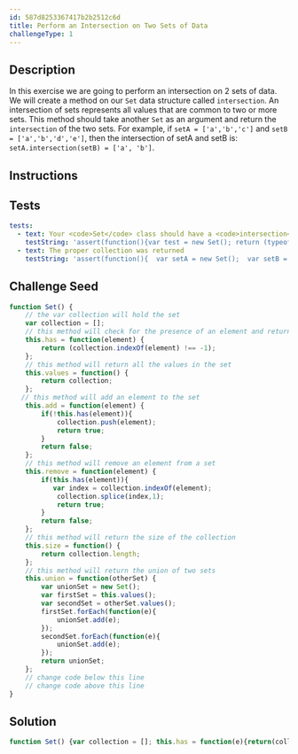 ```yaml
---
id: 587d8253367417b2b2512c6d
title: Perform an Intersection on Two Sets of Data
challengeType: 1
---
```


## Description
<section id='description'>
In this exercise we are going to perform an intersection on 2 sets of data. We will create a method on our <code>Set</code> data structure called <code>intersection</code>. An intersection of sets represents all values that are common to two or more sets. This method should take another <code>Set</code> as an argument and return the <code>intersection</code> of the two sets.
For example, if <code>setA = ['a','b','c']</code> and <code>setB = ['a','b','d','e']</code>, then the intersection of setA and setB is: <code>setA.intersection(setB) = ['a', 'b']</code>.
</section>

## Instructions
<section id='instructions'>

</section>

## Tests
<section id='tests'>

```yml
tests:
  - text: Your <code>Set</code> class should have a <code>intersection</code> method.
    testString: 'assert(function(){var test = new Set(); return (typeof test.intersection === "function")}, "Your <code>Set</code> class should have a <code>intersection</code> method.");'
  - text: The proper collection was returned
    testString: 'assert(function(){  var setA = new Set();  var setB = new Set();  setA.add("a");  setA.add("b");  setA.add("c");  setB.add("c");  setB.add("d");  var intersectionSetAB = setA.intersection(setB); return (intersectionSetAB.size() === 1 && intersectionSetAB.values()[0] === "c")}, "The proper collection was returned");'

```

</section>

## Challenge Seed
<section id='challengeSeed'>

<div id='js-seed'>

```js
function Set() {
    // the var collection will hold the set
    var collection = [];
    // this method will check for the presence of an element and return true or false
    this.has = function(element) {
        return (collection.indexOf(element) !== -1);
    };
    // this method will return all the values in the set
    this.values = function() {
        return collection;
    };
   // this method will add an element to the set
    this.add = function(element) {
        if(!this.has(element)){
            collection.push(element);
            return true;
        }
        return false;
    };
    // this method will remove an element from a set
    this.remove = function(element) {
        if(this.has(element)){
           var index = collection.indexOf(element);
            collection.splice(index,1);
            return true;
        }
        return false;
    };
    // this method will return the size of the collection
    this.size = function() {
        return collection.length;
    };
    // this method will return the union of two sets
    this.union = function(otherSet) {
        var unionSet = new Set();
        var firstSet = this.values();
        var secondSet = otherSet.values();
        firstSet.forEach(function(e){
            unionSet.add(e);
        });
        secondSet.forEach(function(e){
            unionSet.add(e);
        });
        return unionSet;
    };
    // change code below this line
    // change code above this line
}
```

</div>



</section>

## Solution
<section id='solution'>


```js
function Set() {var collection = []; this.has = function(e){return(collection.indexOf(e) !== -1);};this.values = function() {return collection;};this.add = function(element) {if (!this.has(element)) {collection.push(element);return true;} else {return false;}};this.remove = function(element) {if(this.has(element)) {var i = collection.indexOf(element);collection.splice(i, 1);return true;}return false;};this.size = function() {return collection.length;};this.union = function(set) {var u = new Set();var c = this.values();var s = set.values();c.forEach(function(element){u.add(element);});s.forEach(function(element){u.add(element);});return u;};this.intersection = function(set) {var i = new Set();var c = this.values();c.forEach(function(element){if(s.has(element)) i.add(element);});};}
```

</section>
